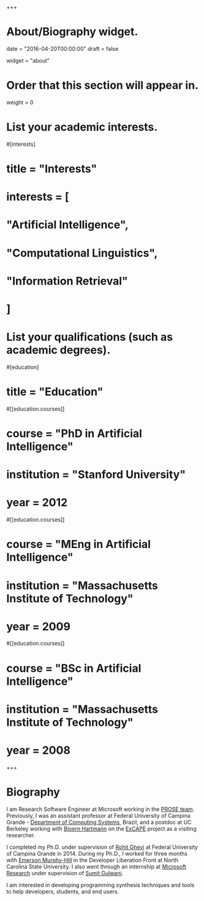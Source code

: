 +++
# About/Biography widget.

date = "2016-04-20T00:00:00"
draft = false

widget = "about"

# Order that this section will appear in.
weight = 0

# List your academic interests.
#[interests]
#  title = "Interests"
#  interests = [
#    "Artificial Intelligence",
#    "Computational Linguistics",
#    "Information Retrieval"
#  ]

# List your qualifications (such as academic degrees).
#[education]
#  title = "Education"

#[[education.courses]]
#  course = "PhD in Artificial Intelligence"
#  institution = "Stanford University"
#  year = 2012

#[[education.courses]]
#  course = "MEng in Artificial Intelligence"
#  institution = "Massachusetts Institute of Technology"
#  year = 2009

#[[education.courses]]
#  course = "BSc in Artificial Intelligence"
#  institution = "Massachusetts Institute of Technology"
#  year = 2008
 
+++

# Biography

I am Research Software Engineer at Microsoft working in the [PROSE team](https://microsoft.github.io/prose/). Previously, I was an assistant professor at Federal University of Campina Grande - [Department of Computing Systems](http://www.computacao.ufcg.edu.br/), Brazil, and a postdoc at UC Berkeley working with [Bjoern Hartmann](https://people.eecs.berkeley.edu/~bjoern/) on the [ExCAPE](https://excape.cis.upenn.edu/index.html) project as a visiting researcher.

I completed my Ph.D. under supervision of [Rohit Gheyi](http://www.dsc.ufcg.edu.br/~rohit/Rohit_Gheyi/Home.html) at Federal University of Campina Grande in 2014. During my Ph.D., I worked for three months with [Emerson Murphy-Hill](http://people.engr.ncsu.edu/ermurph3/) in the Developer Liberation Front at North Carolina State University. I also went through an internship at [Microsoft Research](http://research.microsoft.com/en-us/labs/redmond/) under supervision of [Sumit Gulwani](http://research.microsoft.com/en-us/um/people/sumitg/).

I am interested in developing programming synthesis techniques and tools to help developers, students, and end users. 


